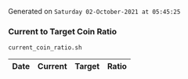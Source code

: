 Generated on `Saturday 02-October-2021 at 05:45:25`

### Current to Target Coin Ratio
`current_coin_ratio.sh`

Date|Current|Target|Ratio
---|---|---|---
